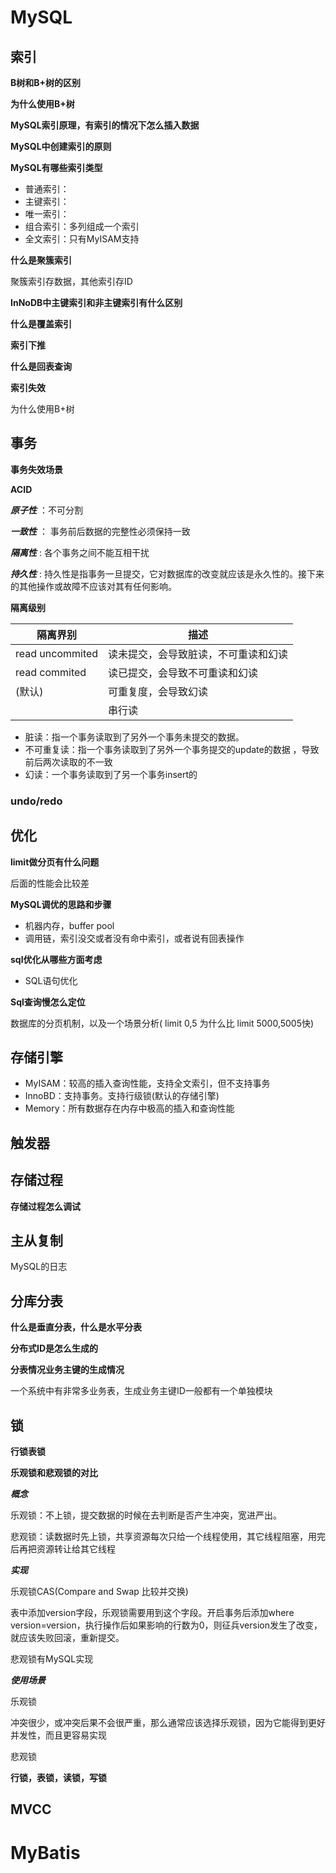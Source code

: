 # MySQL



## 索引



**B树和B+树的区别**



**为什么使用B+树**



**MySQL索引原理，有索引的情况下怎么插入数据**



**MySQL中创建索引的原则**



**MySQL有哪些索引类型**

* 普通索引：
* 主键索引：
* 唯一索引：
* 组合索引：多列组成一个索引
* 全文索引：只有MyISAM支持



**什么是聚簇索引**

聚簇索引存数据，其他索引存ID



**InNoDB中主键索引和非主键索引有什么区别**



**什么是覆盖索引**



**索引下推**



**什么是回表查询**



**索引失效**



为什么使用B+树



## 事务



**事务失效场景**



**ACID**

***原子性*** ：不可分割

***一致性*** ： 事务前后数据的完整性必须保持一致 

***隔离性*** : 各个事务之间不能互相干扰 

***持久性*** :  持久性是指事务一旦提交，它对数据库的改变就应该是永久性的。接下来的其他操作或故障不应该对其有任何影响。 



**隔离级别**

| 隔离界别        | 描述                                 |
| --------------- | ------------------------------------ |
| read uncommited | 读未提交，会导致脏读，不可重读和幻读 |
| read commited   | 读已提交，会导致不可重读和幻读       |
| (默认)          | 可重复度，会导致幻读                 |
|                 | 串行读                               |

- 脏读：指一个事务读取到了另外一个事务未提交的数据。
- 不可重复读：指一个事务读取到了另外一个事务提交的update的数据 ，导致前后两次读取的不一致
- 幻读：一个事务读取到了另一个事务insert的



### undo/redo



## 优化





**limit做分页有什么问题**

后面的性能会比较差



**MySQL调优的思路和步骤**

* 机器内存，buffer pool
* 调用链，索引没交或者没有命中索引，或者说有回表操作



**sql优化从哪些方面考虑**

* SQL语句优化



**Sql查询慢怎么定位**



数据库的分页机制，以及一个场景分析( limit 0,5 为什么比 limit 5000,5005快)



## **存储引擎**



* MyISAM：较高的插入查询性能，支持全文索引，但不支持事务
* InnoBD：支持事务。支持行级锁(默认的存储引擎)
* Memory：所有数据存在内存中极高的插入和查询性能



## 触发器



## 存储过程



**存储过程怎么调试**



## 主从复制



MySQL的日志



## 分库分表



**什么是垂直分表，什么是水平分表**



**分布式ID是怎么生成的**



**分表情况业务主键的生成情况**

一个系统中有非常多业务表，生成业务主键ID一般都有一个单独模块



## 锁



**行锁表锁**





**乐观锁和悲观锁的对比**

***概念***

乐观锁：不上锁，提交数据的时候在去判断是否产生冲突，宽进严出。

悲观锁：读数据时先上锁，共享资源每次只给一个线程使用，其它线程阻塞，用完后再把资源转让给其它线程

***实现***

乐观锁CAS(Compare and Swap 比较并交换)

表中添加version字段，乐观锁需要用到这个字段。开启事务后添加where version=version，执行操作后如果影响的行数为0，则征兵version发生了改变，就应该失败回滚，重新提交。

悲观锁有MySQL实现

***使用场景***

乐观锁

冲突很少，或冲突后果不会很严重，那么通常应该选择乐观锁，因为它能得到更好并发性，而且更容易实现

悲观锁



**行锁，表锁，读锁，写锁**



## MVCC









# MyBatis